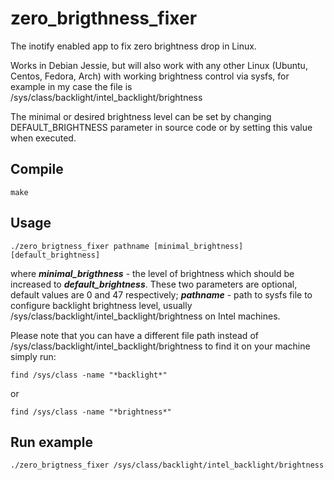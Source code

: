 # zero_brigthness_fixer
The inotify enabled app to fix zero brightness drop in Linux.

Works in Debian Jessie, but will also work with any other Linux (Ubuntu, Centos, Fedora, Arch) with working brightness control via sysfs, for example in my case the file is /sys/class/backlight/intel_backlight/brightness

The minimal or desired brightness level can be set by changing DEFAULT_BRIGHTNESS parameter in source code or by setting this value when executed.

## Compile
```
make
```

## Usage
```
./zero_brigtness_fixer pathname [minimal_brightness] [default_brightness]
```
where ***minimal_brigthness*** - the level of brightness which should be increased to ***default_brightness***. These two parameters are optional, default values are 0 and 47 respectively; ***pathname*** - path to sysfs file to configure backlight brightness level, usually /sys/class/backlight/intel_backlight/brightness on Intel machines.

Please note that you can have a different file path instead of /sys/class/backlight/intel_backlight/brightness to find it on your machine simply run:

```
find /sys/class -name "*backlight*"
```
or
```
find /sys/class -name "*brightness*"
```

## Run example
```
./zero_brigtness_fixer /sys/class/backlight/intel_backlight/brightness
```
  

